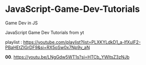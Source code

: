 # JavaScript-Game-Dev-Tutorials
Game Dev in JS


JavaScript Game Dev Tutorials from yt

 playlist : https://youtube.com/playlist?list=PLXKYLdkD1_a-lfXulF2-PBaHEtZIGrDF9&si=RX5oSw0x7Np9v_aN


 <b>00</b>. https://youtu.be/LNgGdw5WT1s?si=HTCb_YWltsZ3zNJb
